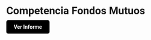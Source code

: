 <!DOCTYPE html>
<html lang="es">
<head>
    <meta charset="UTF-8">
    <meta name="viewport" content="width=device-width, initial-scale=1.0">
    <title>Competencia Fondos Mutuos</title>
    <link href="https://fonts.googleapis.com/css2?family=Roboto:wght@400;700&display=swap" rel="stylesheet">
    <style>
        body {
            font-family: 'Roboto', sans-serif;
        }
        a {
            text-decoration: none;
            background-color: black;
            color: white;
            padding: 10px 20px;
            border-radius: 5px;
            font-weight: 700;
        }
        a:hover {
            background-color: #333;
        }
    </style>
</head>
<body>
    <h1>Competencia Fondos Mutuos</h1>
    <a href="powerbi.html">Ver Informe</a>
</body>
</html>

